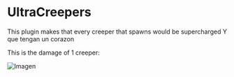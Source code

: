 # UltraCreepers
This plugin makes that every creeper that spawns would be supercharged
Y que tengan un corazon

This is the damage of 1 creeper:

![Imagen](https://github.com/user-attachments/assets/6fac0820-326a-4dd5-9e7f-ecfa57643911)
